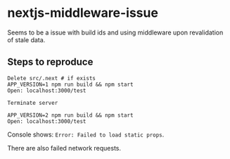 # nextjs-middleware-issue

Seems to be a issue with build ids and using middleware upon revalidation of stale data.

## Steps to reproduce
```
Delete src/.next # if exists
APP_VERSION=1 npm run build && npm start
Open: localhost:3000/test

Terminate server

APP_VERSION=2 npm run build && npm start
Open: localhost:3000/test
```

Console shows: `Error: Failed to load static props`.

There are also failed network requests.
